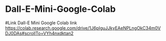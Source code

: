 # Dall-E-Mini-Google-Colab

#Link Dall-E Mini Google Colab
link
https://colab.research.google.com/drive/1J6pIguJJkyEAeNPLngOkC34m0VDJ0DAs#scrollTo=VYh4nxdktan2
